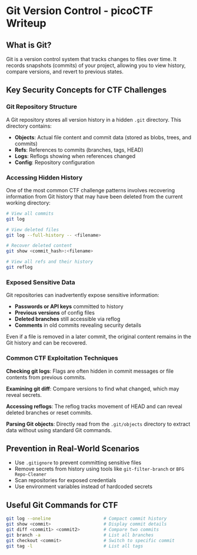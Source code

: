 # Git Version Control - picoCTF Writeup

## What is Git?

Git is a version control system that tracks changes to files over time. It records snapshots (commits) of your project, allowing you to view history, compare versions, and revert to previous states.

## Key Security Concepts for CTF Challenges

### Git Repository Structure

A Git repository stores all version history in a hidden `.git` directory. This directory contains:
- **Objects**: Actual file content and commit data (stored as blobs, trees, and commits)
- **Refs**: References to commits (branches, tags, HEAD)
- **Logs**: Reflogs showing when references changed
- **Config**: Repository configuration

### Accessing Hidden History

One of the most common CTF challenge patterns involves recovering information from Git history that may have been deleted from the current working directory:

```bash
# View all commits
git log

# View deleted files
git log --full-history -- <filename>

# Recover deleted content
git show <commit_hash>:<filename>

# View all refs and their history
git reflog
```

### Exposed Sensitive Data

Git repositories can inadvertently expose sensitive information:
- **Passwords or API keys** committed to history
- **Previous versions** of config files
- **Deleted branches** still accessible via reflog
- **Comments** in old commits revealing security details

Even if a file is removed in a later commit, the original content remains in the Git history and can be recovered.

### Common CTF Exploitation Techniques

**Checking git logs**: Flags are often hidden in commit messages or file contents from previous commits.

**Examining git diff**: Compare versions to find what changed, which may reveal secrets.

**Accessing reflogs**: The reflog tracks movement of HEAD and can reveal deleted branches or reset commits.

**Parsing Git objects**: Directly read from the `.git/objects` directory to extract data without using standard Git commands.

## Prevention in Real-World Scenarios

- Use `.gitignore` to prevent committing sensitive files
- Remove secrets from history using tools like `git-filter-branch` or `BFG Repo-Cleaner`
- Scan repositories for exposed credentials
- Use environment variables instead of hardcoded secrets

## Useful Git Commands for CTF

```bash
git log --oneline                    # Compact commit history
git show <commit>                    # Display commit details
git diff <commit1> <commit2>         # Compare two commits
git branch -a                        # List all branches
git checkout <commit>                # Switch to specific commit
git tag -l                           # List all tags
```